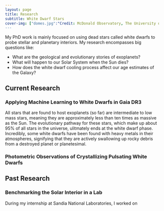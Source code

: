 ```yaml
---
layout: page
title: Research
subtitle: White Dwarf Stars
cover-img: ["domes.jpg":"Credit: McDonald Observatory, The University of Texas at Austin"]
---
```


My PhD work is mainly focused on using dead stars called white dwarfs to probe stellar and planetary interiors. My research encompasses big questions like: 

- What are the geological and evolutionary stories of exoplanets?
- What will happen to our Solar System when the Sun dies?
- How does the white dwarf cooling process affect our age estimates of the Galaxy?

## Current Research

### Applying Machine Learning to White Dwarfs in Gaia DR3

All stars that are found to host exoplanets (so far) are intermediate to low mass stars, meaning they are approximately less than ten times as massive as the Sun. The evolutionary pathway for these stars, which make up about 95% of all stars in the universe, ulitmately ends at the white dwarf phase. Incredibly, some white dwarfs have been found with heavy metals in their atmospheres, signifying that they are actively swallowing up rocky debris from a destroyed planet or planetesimal. 

### Photometric Observations of Crystallizing Pulsating White Dwarfs



## Past Research

### Benchmarking the Solar Interior in a Lab

During my internship at Sandia National Laboratories, I worked on 
